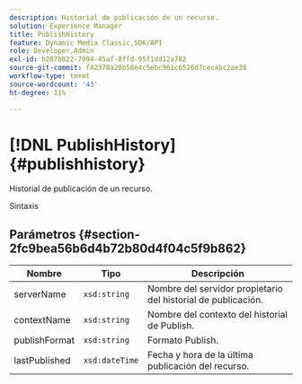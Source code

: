 ```yaml
---
description: Historial de publicación de un recurso.
solution: Experience Manager
title: PublishHistory
feature: Dynamic Media Classic,SDK/API
role: Developer,Admin
exl-id: b287b822-7994-45af-8ffd-95f1dd12a782
source-git-commit: f42378a20b58e4c5ebc961c6526d7cecabc2ae38
workflow-type: tm+mt
source-wordcount: '43'
ht-degree: 11%

---
```


# [!DNL PublishHistory]{#publishhistory}

Historial de publicación de un recurso.

Sintaxis

## Parámetros {#section-2fc9bea56b6d4b72b80d4f04c5f9b862}

| Nombre | Tipo | Descripción |
|---|---|---|
| serverName | `xsd:string` | Nombre del servidor propietario del historial de publicación. |
| contextName | `xsd:string` | Nombre del contexto del historial de Publish. |
| publishFormat | `xsd:string` | Formato Publish. |
| lastPublished | `xsd:dateTime` | Fecha y hora de la última publicación del recurso. |
